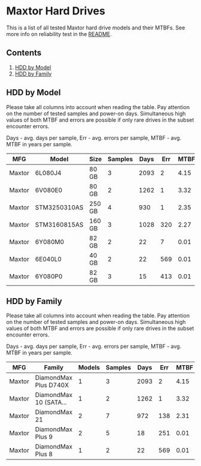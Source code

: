 Maxtor Hard Drives
==================

This is a list of all tested Maxtor hard drive models and their MTBFs. See more
info on reliability test in the [README](https://github.com/bsdhw/SMART).

Contents
--------

1. [ HDD by Model  ](#hdd-by-model)
2. [ HDD by Family ](#hdd-by-family)

HDD by Model
------------

Please take all columns into account when reading the table. Pay attention on the
number of tested samples and power-on days. Simultaneous high values of both MTBF
and errors are possible if only rare drives in the subset encounter errors.

Days - avg. days per sample,
Err  - avg. errors per sample,
MTBF - avg. MTBF in years per sample.

| MFG       | Model              | Size   | Samples | Days  | Err   | MTBF |
|-----------|--------------------|--------|---------|-------|-------|------|
| Maxtor    | 6L080J4            | 80 GB  | 3       | 2093  | 2     | 4.15   |
| Maxtor    | 6V080E0            | 80 GB  | 2       | 1262  | 1     | 3.32   |
| Maxtor    | STM3250310AS       | 250 GB | 4       | 930   | 1     | 2.35   |
| Maxtor    | STM3160815AS       | 160 GB | 3       | 1028  | 320   | 2.27   |
| Maxtor    | 6Y080M0            | 82 GB  | 2       | 22    | 7     | 0.01   |
| Maxtor    | 6E040L0            | 40 GB  | 2       | 22    | 569   | 0.01   |
| Maxtor    | 6Y080P0            | 82 GB  | 3       | 15    | 413   | 0.01   |

HDD by Family
-------------

Please take all columns into account when reading the table. Pay attention on the
number of tested samples and power-on days. Simultaneous high values of both MTBF
and errors are possible if only rare drives in the subset encounter errors.

Days - avg. days per sample,
Err  - avg. errors per sample,
MTBF - avg. MTBF in years per sample.

| MFG       | Family                 | Models | Samples | Days  | Err   | MTBF |
|-----------|------------------------|--------|---------|-------|-------|------|
| Maxtor    | DiamondMax Plus D740X  | 1      | 3       | 2093  | 2     | 4.15   |
| Maxtor    | DiamondMax 10 (SATA... | 1      | 2       | 1262  | 1     | 3.32   |
| Maxtor    | DiamondMax 21          | 2      | 7       | 972   | 138   | 2.31   |
| Maxtor    | DiamondMax Plus 9      | 2      | 5       | 18    | 251   | 0.01   |
| Maxtor    | DiamondMax Plus 8      | 1      | 2       | 22    | 569   | 0.01   |
